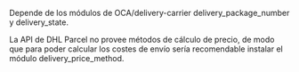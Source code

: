 Depende de los módulos de OCA/delivery-carrier delivery_package_number y
delivery_state.

La API de DHL Parcel no provee métodos de cálculo de precio, de modo que
para poder calcular los costes de envío sería recomendable instalar el
módulo delivery_price_method.
